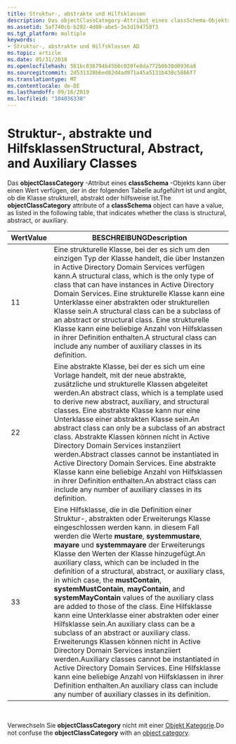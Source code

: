 ```yaml
---
title: Struktur-, abstrakte und Hilfsklassen
description: Das objectClassCategory-Attribut eines classSchema-Objekts kann über einen Wert verfügen, der in der folgenden Tabelle aufgeführt ist und angibt, ob die Klasse strukturell, abstrakt oder hilfsweise ist.
ms.assetid: 5af740cb-b292-4d80-abe5-3e3d194758f3
ms.tgt_platform: multiple
keywords:
- Struktur-, abstrakte und Hilfsklassen AD
ms.topic: article
ms.date: 05/31/2018
ms.openlocfilehash: 561bc836794b45b6c028fe8da772b0b38d0936a8
ms.sourcegitcommit: 2d531328b6ed82d4ad971a45a5131b430c5866f7
ms.translationtype: MT
ms.contentlocale: de-DE
ms.lasthandoff: 09/16/2019
ms.locfileid: "104036338"
---
```

# <a name="structural-abstract-and-auxiliary-classes"></a><span data-ttu-id="cc12d-104">Struktur-, abstrakte und Hilfsklassen</span><span class="sxs-lookup"><span data-stu-id="cc12d-104">Structural, Abstract, and Auxiliary Classes</span></span>

<span data-ttu-id="cc12d-105">Das **objectClassCategory** -Attribut eines **classSchema** -Objekts kann über einen Wert verfügen, der in der folgenden Tabelle aufgeführt ist und angibt, ob die Klasse strukturell, abstrakt oder hilfsweise ist.</span><span class="sxs-lookup"><span data-stu-id="cc12d-105">The **objectClassCategory** attribute of a **classSchema** object can have a value, as listed in the following table, that indicates whether the class is structural, abstract, or auxiliary.</span></span>



| <span data-ttu-id="cc12d-106">Wert</span><span class="sxs-lookup"><span data-stu-id="cc12d-106">Value</span></span> | <span data-ttu-id="cc12d-107">BESCHREIBUNG</span><span class="sxs-lookup"><span data-stu-id="cc12d-107">Description</span></span>                                                                                                                                                                                                                                                                                                                                                                                                                                                                                                           |
|-------|-----------------------------------------------------------------------------------------------------------------------------------------------------------------------------------------------------------------------------------------------------------------------------------------------------------------------------------------------------------------------------------------------------------------------------------------------------------------------------------------------------------------------|
| <span data-ttu-id="cc12d-108">1</span><span class="sxs-lookup"><span data-stu-id="cc12d-108">1</span></span>     | <span data-ttu-id="cc12d-109">Eine strukturelle Klasse, bei der es sich um den einzigen Typ der Klasse handelt, die über Instanzen in Active Directory Domain Services verfügen kann.</span><span class="sxs-lookup"><span data-stu-id="cc12d-109">A structural class, which is the only type of class that can have instances in Active Directory Domain Services.</span></span> <span data-ttu-id="cc12d-110">Eine strukturelle Klasse kann eine Unterklasse einer abstrakten oder strukturellen Klasse sein.</span><span class="sxs-lookup"><span data-stu-id="cc12d-110">A structural class can be a subclass of an abstract or structural class.</span></span> <span data-ttu-id="cc12d-111">Eine strukturelle Klasse kann eine beliebige Anzahl von Hilfsklassen in ihrer Definition enthalten.</span><span class="sxs-lookup"><span data-stu-id="cc12d-111">A structural class can include any number of auxiliary classes in its definition.</span></span>                                                                                                                                                                                                                                           |
| <span data-ttu-id="cc12d-112">2</span><span class="sxs-lookup"><span data-stu-id="cc12d-112">2</span></span>     | <span data-ttu-id="cc12d-113">Eine abstrakte Klasse, bei der es sich um eine Vorlage handelt, mit der neue abstrakte, zusätzliche und strukturelle Klassen abgeleitet werden.</span><span class="sxs-lookup"><span data-stu-id="cc12d-113">An abstract class, which is a template used to derive new abstract, auxiliary, and structural classes.</span></span> <span data-ttu-id="cc12d-114">Eine abstrakte Klasse kann nur eine Unterklasse einer abstrakten Klasse sein.</span><span class="sxs-lookup"><span data-stu-id="cc12d-114">An abstract class can only be a subclass of an abstract class.</span></span> <span data-ttu-id="cc12d-115">Abstrakte Klassen können nicht in Active Directory Domain Services instanziiert werden.</span><span class="sxs-lookup"><span data-stu-id="cc12d-115">Abstract classes cannot be instantiated in Active Directory Domain Services.</span></span> <span data-ttu-id="cc12d-116">Eine abstrakte Klasse kann eine beliebige Anzahl von Hilfsklassen in ihrer Definition enthalten.</span><span class="sxs-lookup"><span data-stu-id="cc12d-116">An abstract class can include any number of auxiliary classes in its definition.</span></span>                                                                                                                                                                                   |
| <span data-ttu-id="cc12d-117">3</span><span class="sxs-lookup"><span data-stu-id="cc12d-117">3</span></span>     | <span data-ttu-id="cc12d-118">Eine Hilfsklasse, die in die Definition einer Struktur-, abstrakten oder Erweiterungs Klasse eingeschlossen werden kann. in diesem Fall werden die Werte **mustare**, **systemmustare**, **mayare** und **systemmayare** der Erweiterungs Klasse den Werten der Klasse hinzugefügt.</span><span class="sxs-lookup"><span data-stu-id="cc12d-118">An auxiliary class, which can be included in the definition of a structural, abstract, or auxiliary class, in which case, the **mustContain**, **systemMustContain**, **mayContain**, and **systemMayContain** values of the auxiliary class are added to those of the class.</span></span> <span data-ttu-id="cc12d-119">Eine Hilfsklasse kann eine Unterklasse einer abstrakten oder einer Hilfsklasse sein.</span><span class="sxs-lookup"><span data-stu-id="cc12d-119">An auxiliary class can be a subclass of an abstract or auxiliary class.</span></span> <span data-ttu-id="cc12d-120">Erweiterungs Klassen können nicht in Active Directory Domain Services instanziiert werden.</span><span class="sxs-lookup"><span data-stu-id="cc12d-120">Auxiliary classes cannot be instantiated in Active Directory Domain Services.</span></span> <span data-ttu-id="cc12d-121">Eine Hilfsklasse kann eine beliebige Anzahl von Hilfsklassen in ihrer Definition enthalten.</span><span class="sxs-lookup"><span data-stu-id="cc12d-121">An auxiliary class can include any number of auxiliary classes in its definition.</span></span> |



 

<span data-ttu-id="cc12d-122">Verwechseln Sie **objectClassCategory** nicht mit einer [Objekt Kategorie](object-class-and-object-category.md).</span><span class="sxs-lookup"><span data-stu-id="cc12d-122">Do not confuse the **objectClassCategory** with an [object category](object-class-and-object-category.md).</span></span>

 

 




